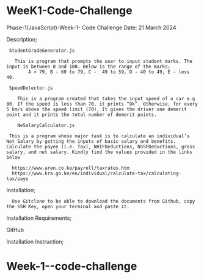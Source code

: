 # WeeK1-Code-Challenge

Phase-1(JavaScript)-Week-1- Code Challenge
Date: 21 March 2024

Description;

     StudentGradeGenerator.js 

       This is program that prompts the user to input student marks. The input is between 0 and 100. Below is the range of the marks;
            A > 79, B - 60 to 79, C -  49 to 59, D - 40 to 49, E - less 40.

     SpeedDetector.js

        This is a program created that takes the input speed of a car e.g 80. If the speed is less than 70, it prints “Ok”. Otherwise, for every 5 km/s above the speed limit (70), It gives the driver one demerit point and it prints the total number of demerit points.
    
        NeSalaryCalculator.js

     This is a program whose major task is to calculate an individual’s Net Salary by getting the inputs of basic salary and benefits. Calculate the payee (i.e. Tax), NHIFDeductions, NSSFDeductions, gross salary, and net salary. Kindly find the values provided in the links below 
      
      https://www.aren.co.ke/payroll/taxrates.htm
      https://www.kra.go.ke/en/individual/calculate-tax/calculating-tax/paye

 Installation;

      Use Gitclone to be able to download the documents from Github, copy the SSH Key, open your terminal and paste it. 
      
Installation Requirements;

GitHub

Installation Instruction;



      
# Week-1--code-challenge
